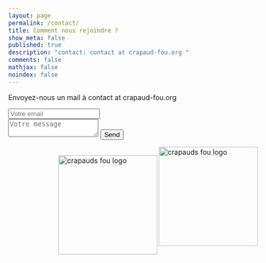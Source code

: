 ```yaml
---
layout: page
permalink: /contact/
title: Comment nous rejoindre ?
show_meta: false
published: true
description: "contact: contact at crapaud-fou.org "
comments: false
mathjax: false
noindex: false
---
```


Envoyez-nous un mail à <i class="fa fa-envelope-o"></i> contact at crapaud-fou.org

<form method="POST" action="http://formspree.io/shelley@crapaud-fou.org">
  <input type="email" name="email" placeholder="Votre email">
  <br>
  <textarea name="message" placeholder="Votre message"></textarea>
  <button type="submit">Send</button>
</form>


<img src="{{ site.urlimg }}/crapaud_fou_sourire.jpg" width="200" align="right" alt="crapauds fou logo"/>
<br>
<img src="{{ site.urlimg }}/crapaud_fou_sourire.jpg" width="200" align="right" alt="crapauds fou logo"/>